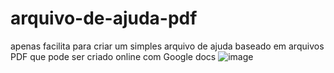 # arquivo-de-ajuda-pdf
apenas facilita para criar um simples arquivo de ajuda baseado em arquivos PDF que pode ser criado online com Google docs
![image](https://github.com/Valdemir-DSW/arquivo-de-ajuda-pdf/assets/134114016/01d3e4d4-321b-414d-ad52-632f71c99422)

